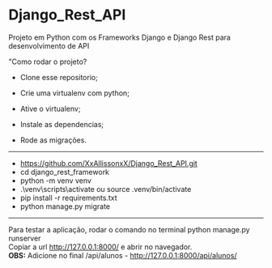 
# Django_Rest_API
Projeto em Python com os Frameworks Django e Django Rest para desenvolvimento de API

"Como rodar o projeto?

+ Clone esse repositorio;

+ Crie uma virtualenv com python;

+ Ative o virtualenv;

+ Instale as dependencias;

+ Rode as migrações.

------------------------------------------------------
+ https://github.com/XxAllissonxX/Django_Rest_API.git
+ cd django_rest_framework
+ python -m venv venv
+ .\venv\scripts\activate ou source .venv/bin/activate
+ pip install -r requirements.txt
+ python manage.py migrate
------------------------------------------------------

Para testar a aplicação, rodar o comando no terminal python manage.py runserver \
Copiar a url http://127.0.0.1:8000/  e abrir no navegador. \
**OBS:** Adicione no final /api/alunos - http://127.0.0.1:8000/api/alunos/
